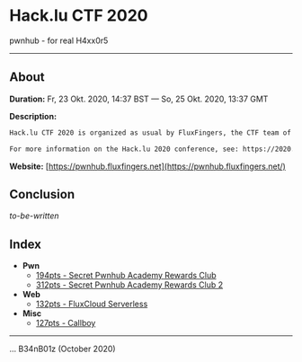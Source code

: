 # Hack.lu CTF 2020

pwnhub - for real H4xx0r5

---

## About

**Duration:** Fr, 23 Okt. 2020, 14:37 BST — So, 25 Okt. 2020, 13:37 GMT

**Description:**
```txt
Hack.lu CTF 2020 is organized as usual by FluxFingers, the CTF team of Ruhr-University Bochum (Germany). This will be the 11th Hack.lu CTF held by us. Registration will open soon-ish.

For more information on the Hack.lu 2020 conference, see: https://2020.hack.lu/ (available soon™️).
```

**Website:** [https://pwnhub.fluxfingers.net](https://pwnhub.fluxfingers.net/)

## Conclusion

_to-be-written_

## Index

* **Pwn**
  * [194pts - Secret Pwnhub Academy Rewards Club](Secret%20Pwnhub%20Academy%20Rewards%20Club/README.md)
  * [312pts - Secret Pwnhub Academy Rewards Club 2](Secret%20Pwnhub%20Academy%20Rewards%20Club%202/README.md)
* **Web**
  * [132pts - FluxCloud Serverless](FluxCloud%20Serverless/README.md)
* **Misc**
  * [127pts - Callboy](Callboy/README.md)

---

... B34nB01z (October 2020)